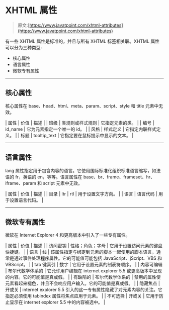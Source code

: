 # XHTML 属性

> 原文:[https://www.javatpoint.com/xhtml-attributes](https://www.javatpoint.com/xhtml-attributes)

有一些 XHTML 属性是标准的，并且与所有 XHTML 标签相关联。XHTML 属性可以分为三种类型:

*   核心属性
*   语言属性
*   微软专有属性

* * *

## 核心属性

核心属性在 base、head、html、meta、param、script、style 和 title 元素中无效。

| 属性 | 价值 | 描述 |
| 班级 | 类规则或样式规则 | 它指定元素的类。 |
| 编号 | id_name | 它为元素指定一个唯一的 id。 |
| 风格 | 样式定义 | 它指定内联样式定义。 |
| 标题 | tooltip_text | 它指定要在鼠标提示中显示的文本。 |

* * *

## 语言属性

lang 属性指定用于包含内容的语言。它使用国际标准化组织标准语言缩写，如法语的 fr，英语的 en，等等。语言属性在 base、br、frame、frameset、hr、iframe、param 和 script 元素中无效。

| 属性 | 价值 | 描述 |
| 目录 | ltr &#124; rtl | 用于设置文字方向。 |
| 语言 | 语言代码 | 用于设置语言代码。 |

* * *

## 微软专有属性

微软在 Internet Explorer 4 和更高版本中引入了一些专有属性。

| 属性 | 价值 | 描述 |
| 访问密钥 | 性格；角色；字母 | 它用于设置访问元素的键盘快捷键。 |
| 语言 | 线 | 该属性指定与绑定到元素的脚本一起使用的脚本语言，通常是通过事件处理程序属性。它的可能值可能包括 JavaScript、jScript、VBS 和 VBScript。 |
| tab 键索引 | 数字 | 它用于设置元素的制表符顺序。 |
| 内容可编辑 | 布尔代数学体系的 | 它允许用户编辑在 internet explorer 5.5 或更高版本中呈现的内容。它的可能值是真或假。 |
| 有缺陷的 | 布尔代数学体系的 | 禁用的属性使元素看起来褪色，并且不会响应用户输入。它的可能值是真或假。 |
| 隐藏焦点 | 开或关 | internet explorer 5.5 引入的这一专有属性隐藏了对元素内容的关注。它指定必须使用 tabindex 属性将焦点应用于元素。 |
| 不可选择 | 开或关 | 它用于防止显示在 internet explorer 5.5 中的内容被选中。 |